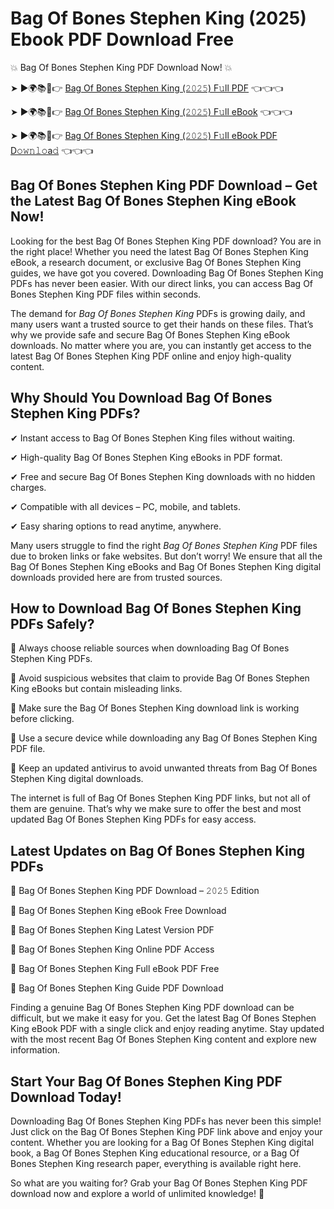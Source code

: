 # Bag Of Bones Stephen King (2025) Ebook PDF Download Free

💥 Bag Of Bones Stephen King PDF Download Now! 💥

➤ ►🌍📚📱👉 [Bag Of Bones Stephen King (𝟸𝟶𝟸𝟻) F𝚞ll PDF](https://getpdf.xyz/bag-of-bones-stephen-king) 👈👈👈


➤ ►🌍📚📱👉 [Bag Of Bones Stephen King (𝟸𝟶𝟸𝟻) F𝚞ll eBook](https://getpdf.xyz/bag-of-bones-stephen-king) 👈👈👈


➤ ►🌍📚📱👉 [Bag Of Bones Stephen King (𝟸𝟶𝟸𝟻) F𝚞ll eBook PDF D𝚘𝚠𝚗𝚕𝚘a𝚍](https://getpdf.xyz/bag-of-bones-stephen-king) 👈👈👈


## Bag Of Bones Stephen King PDF Download – Get the Latest Bag Of Bones Stephen King eBook Now!

Looking for the best Bag Of Bones Stephen King PDF download? You are in the right place! Whether you need the latest Bag Of Bones Stephen King eBook, a research document, or exclusive Bag Of Bones Stephen King guides, we have got you covered. Downloading Bag Of Bones Stephen King PDFs has never been easier. With our direct links, you can access Bag Of Bones Stephen King PDF files within seconds.

The demand for *Bag Of Bones Stephen King* PDFs is growing daily, and many users want a trusted source to get their hands on these files. That’s why we provide safe and secure Bag Of Bones Stephen King eBook downloads. No matter where you are, you can instantly get access to the latest Bag Of Bones Stephen King PDF online and enjoy high-quality content.

## Why Should You Download Bag Of Bones Stephen King PDFs?

✔ Instant access to Bag Of Bones Stephen King files without waiting.

✔ High-quality Bag Of Bones Stephen King eBooks in PDF format.

✔ Free and secure Bag Of Bones Stephen King downloads with no hidden charges.

✔ Compatible with all devices – PC, mobile, and tablets.

✔ Easy sharing options to read anytime, anywhere.

Many users struggle to find the right *Bag Of Bones Stephen King* PDF files due to broken links or fake websites. But don’t worry! We ensure that all the Bag Of Bones Stephen King eBooks and Bag Of Bones Stephen King digital downloads provided here are from trusted sources.

## How to Download Bag Of Bones Stephen King PDFs Safely?

📌 Always choose reliable sources when downloading Bag Of Bones Stephen King PDFs.

📌 Avoid suspicious websites that claim to provide Bag Of Bones Stephen King eBooks but contain misleading links.

📌 Make sure the Bag Of Bones Stephen King download link is working before clicking.

📌 Use a secure device while downloading any Bag Of Bones Stephen King PDF file.

📌 Keep an updated antivirus to avoid unwanted threats from Bag Of Bones Stephen King digital downloads.

The internet is full of Bag Of Bones Stephen King PDF links, but not all of them are genuine. That’s why we make sure to offer the best and most updated Bag Of Bones Stephen King PDFs for easy access.

## Latest Updates on Bag Of Bones Stephen King PDFs

🔹 Bag Of Bones Stephen King PDF Download – 𝟸𝟶𝟸𝟻 Edition

🔹 Bag Of Bones Stephen King eBook Free Download

🔹 Bag Of Bones Stephen King Latest Version PDF

🔹 Bag Of Bones Stephen King Online PDF Access

🔹 Bag Of Bones Stephen King Full eBook PDF Free

🔹 Bag Of Bones Stephen King Guide PDF Download

Finding a genuine Bag Of Bones Stephen King PDF download can be difficult, but we make it easy for you. Get the latest Bag Of Bones Stephen King eBook PDF with a single click and enjoy reading anytime. Stay updated with the most recent Bag Of Bones Stephen King content and explore new information.

## Start Your Bag Of Bones Stephen King PDF Download Today!

Downloading Bag Of Bones Stephen King PDFs has never been this simple! Just click on the Bag Of Bones Stephen King PDF link above and enjoy your content. Whether you are looking for a Bag Of Bones Stephen King digital book, a Bag Of Bones Stephen King educational resource, or a Bag Of Bones Stephen King research paper, everything is available right here.

So what are you waiting for? Grab your Bag Of Bones Stephen King PDF download now and explore a world of unlimited knowledge! 🚀